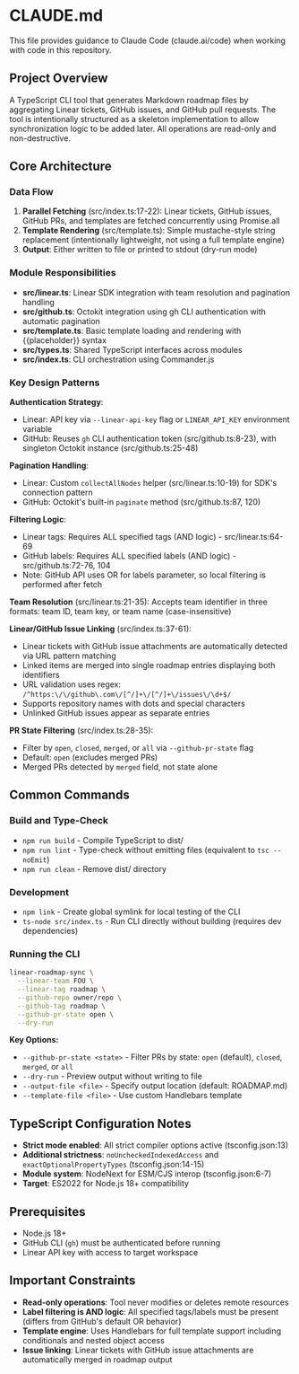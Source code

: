 # CLAUDE.md

This file provides guidance to Claude Code (claude.ai/code) when working with code in this repository.

## Project Overview

A TypeScript CLI tool that generates Markdown roadmap files by aggregating Linear tickets, GitHub issues, and GitHub pull requests. The tool is intentionally structured as a skeleton implementation to allow synchronization logic to be added later. All operations are read-only and non-destructive.

## Core Architecture

### Data Flow
1. **Parallel Fetching** (src/index.ts:17-22): Linear tickets, GitHub issues, GitHub PRs, and templates are fetched concurrently using Promise.all
2. **Template Rendering** (src/template.ts): Simple mustache-style string replacement (intentionally lightweight, not using a full template engine)
3. **Output**: Either written to file or printed to stdout (dry-run mode)

### Module Responsibilities
- **src/linear.ts**: Linear SDK integration with team resolution and pagination handling
- **src/github.ts**: Octokit integration using gh CLI authentication with automatic pagination
- **src/template.ts**: Basic template loading and rendering with {{placeholder}} syntax
- **src/types.ts**: Shared TypeScript interfaces across modules
- **src/index.ts**: CLI orchestration using Commander.js

### Key Design Patterns

**Authentication Strategy**:
- Linear: API key via `--linear-api-key` flag or `LINEAR_API_KEY` environment variable
- GitHub: Reuses `gh` CLI authentication token (src/github.ts:8-23), with singleton Octokit instance (src/github.ts:25-48)

**Pagination Handling**:
- Linear: Custom `collectAllNodes` helper (src/linear.ts:10-19) for SDK's connection pattern
- GitHub: Octokit's built-in `paginate` method (src/github.ts:87, 120)

**Filtering Logic**:
- Linear tags: Requires ALL specified tags (AND logic) - src/linear.ts:64-69
- GitHub labels: Requires ALL specified labels (AND logic) - src/github.ts:72-76, 104
- Note: GitHub API uses OR for labels parameter, so local filtering is performed after fetch

**Team Resolution** (src/linear.ts:21-35):
Accepts team identifier in three formats: team ID, team key, or team name (case-insensitive)

**Linear/GitHub Issue Linking** (src/index.ts:37-61):
- Linear tickets with GitHub issue attachments are automatically detected via URL pattern matching
- Linked items are merged into single roadmap entries displaying both identifiers
- URL validation uses regex: `/^https:\/\/github\.com\/[^/]+\/[^/]+\/issues\/\d+$/`
- Supports repository names with dots and special characters
- Unlinked GitHub issues appear as separate entries

**PR State Filtering** (src/index.ts:28-35):
- Filter by `open`, `closed`, `merged`, or `all` via `--github-pr-state` flag
- Default: `open` (excludes merged PRs)
- Merged PRs detected by `merged` field, not state alone

## Common Commands

### Build and Type-Check
- `npm run build` - Compile TypeScript to dist/
- `npm run lint` - Type-check without emitting files (equivalent to `tsc --noEmit`)
- `npm run clean` - Remove dist/ directory

### Development
- `npm link` - Create global symlink for local testing of the CLI
- `ts-node src/index.ts` - Run CLI directly without building (requires dev dependencies)

### Running the CLI
```bash
linear-roadmap-sync \
  --linear-team FOU \
  --linear-tag roadmap \
  --github-repo owner/repo \
  --github-tag roadmap \
  --github-pr-state open \
  --dry-run
```

**Key Options:**
- `--github-pr-state <state>` - Filter PRs by state: `open` (default), `closed`, `merged`, or `all`
- `--dry-run` - Preview output without writing to file
- `--output-file <file>` - Specify output location (default: ROADMAP.md)
- `--template-file <file>` - Use custom Handlebars template

## TypeScript Configuration Notes

- **Strict mode enabled**: All strict compiler options active (tsconfig.json:13)
- **Additional strictness**: `noUncheckedIndexedAccess` and `exactOptionalPropertyTypes` (tsconfig.json:14-15)
- **Module system**: NodeNext for ESM/CJS interop (tsconfig.json:6-7)
- **Target**: ES2022 for Node.js 18+ compatibility

## Prerequisites

- Node.js 18+
- GitHub CLI (`gh`) must be authenticated before running
- Linear API key with access to target workspace

## Important Constraints

- **Read-only operations**: Tool never modifies or deletes remote resources
- **Label filtering is AND logic**: All specified tags/labels must be present (differs from GitHub's default OR behavior)
- **Template engine**: Uses Handlebars for full template support including conditionals and nested object access
- **Issue linking**: Linear tickets with GitHub issue attachments are automatically merged in roadmap output
